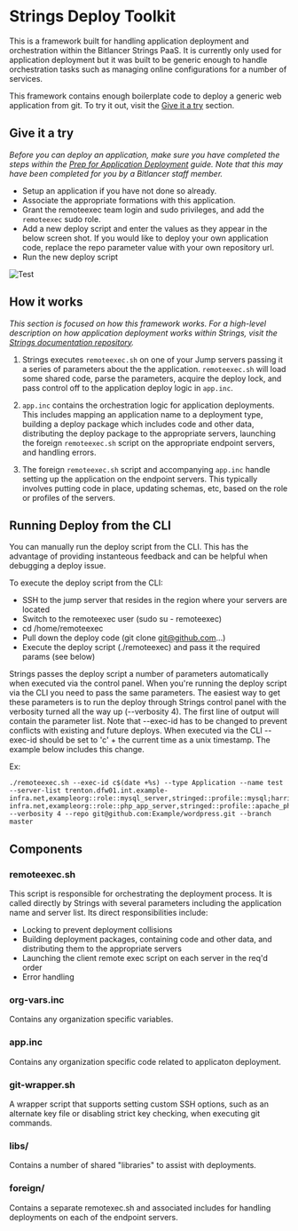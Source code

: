 Strings Deploy Toolkit
=======================

This is a framework built for handling application deployment and orchestration within the Bitlancer Strings PaaS. It is currently only used for application deployment but it was built to be generic enough to handle orchestration tasks such as managing online configurations for a number of services.

This framework contains enough boilerplate code to deploy a generic web application from git. To try it out, visit the [Give it a try](#give-it-a-try) section.

## Give it a try

*Before you can deploy an application, make sure you have completed the steps within the [Prep for Application Deployment](https://github.com/Bitlancer/strings-documentation) guide. Note that this may have been completed for you by a Bitlancer staff member.*

* Setup an application if you have not done so already.
* Associate the appropriate formations with this application.
* Grant the remoteexec team login and sudo privileges, and add the `remoteexec` sudo role.
* Add a new deploy script and enter the values as they appear in the below screen shot. If you would like to deploy your own application code, replace the repo parameter value with your own repository url.
* Run the new deploy script

![Test](https://raw.github.com/Bitlancer/strings-documentation/master/assets/deploy-script-example.png)

## How it works

*This section is focused on how this framework works. For a high-level description on how application deployment works within Strings, visit the [Strings documentation repository](https://github.com/Bitlancer/strings-documentation).*

1) Strings executes `remoteexec.sh` on one of your Jump servers passing it a series of parameters about the the application. `remoteexec.sh` will load some shared code, parse the parameters, acquire the deploy lock, and pass control off to the application deploy logic in `app.inc`.


2) `app.inc` contains the orchestration logic for application deployments. This includes mapping an application name to a deployment type, building a deploy package which includes code and other data, distributing the deploy package to the appropriate servers, launching the foreign `remoteexec.sh` script on the appropriate endpoint servers, and handling errors.

3) The foreign `remoteexec.sh` script and accompanying `app.inc` handle setting up the application on the endpoint servers. This typically involves putting code in place, updating schemas, etc, based on the role or profiles of the servers.

## Running Deploy from the CLI

You can manually run the deploy script from the CLI. This has the advantage of providing instanteous feedback and can be helpful when debugging a deploy issue.

To execute the deploy script from the CLI:

* SSH to the jump server that resides in the region where your servers are located
* Switch to the remoteexec user (sudo su - remoteexec)
* cd /home/remoteexec
* Pull down the deploy code (git clone git@github.com...)
* Execute the deploy script (./remoteexec) and pass it the required params (see below)

Strings passes the deploy script a number of parameters automatically when executed via the control panel. When you're running the deploy script via the CLI you need to pass the same parameters. The easiest way to get these parameters is to run the deploy through Strings control panel with the verbosity turned all the way up (--verbosity 4). The first line of output will contain the parameter list. Note that --exec-id has to be changed to prevent conflicts with existing and future deploys. When executed via the CLI --exec-id should be set to 'c' + the current time as a unix timestamp. The example below includes this change.

Ex: 

```
./remoteexec.sh --exec-id c$(date +%s) --type Application --name test --server-list trenton.dfw01.int.example-infra.net,exampleorg::role::mysql_server,stringed::profile::mysql;harrisburg.dfw01.int.example-infra.net,exampleorg::role::php_app_server,stringed::profile::apache_phpfpm,strings::profile::cloudfuse --verbosity 4 --repo git@github.com:Example/wordpress.git --branch master
```

## Components

### remoteexec.sh

This script is responsible for orchestrating the deployment process. It is called
directly by Strings with several parameters including the application name and
server list. Its direct responsibilities include:

* Locking to prevent deployment collisions
* Building deployment packages, containing code and other data, and distributing
them to the appropriate servers
* Launching the client remote exec script on each server in the req'd order
* Error handling

### org-vars.inc

Contains any organization specific variables.

### app.inc

Contains any organization specific code related to applicaton deployment.

### git-wrapper.sh

A wrapper script that supports setting custom SSH options, such as an alternate
key file or disabling strict key checking, when executing git commands.

### libs/

Contains a number of shared "libraries" to assist with deployments.

### foreign/

Contains a separate remotexec.sh and associated includes for handling
deployments on each of the endpoint servers.

